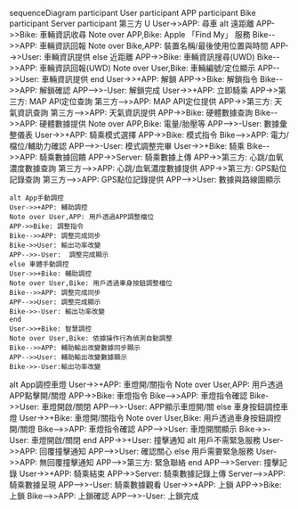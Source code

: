 sequenceDiagram
    participant User
    participant APP
    participant Bike
    participant Server
    participant 第三方
    U User->>APP: 尋車
    alt 遠距離
    APP->>Bike: 車輛資訊收尋
    Note over APP,Bike: Apple 「Find My」 服務
    Bike-->>APP: 車輛資訊回報
    Note over Bike,APP: 裝置名稱/最後使用位置與時間
    APP-->>User: 車輛資訊提供
    else 近距離
    APP->>Bike: 車輛資訊搜尋(UWD)
    Bike-->>APP: 車輛資訊回報(UWD)
    Note over User,Bike: 車輛編號/定位顯示
    APP-->>User: 車輛資訊提供
    end
    User->>+APP: 解鎖
    APP->>Bike: 解鎖指令
    Bike-->>APP: 解鎖確認
    APP-->>-User: 解鎖完成
    User->>+APP: 立即騎乘
    APP->>第三方: MAP API定位查詢
    第三方-->>APP: MAP API定位提供
    APP->>第三方: 天氣資訊查詢
    第三方-->>APP: 天氣資訊提供
    APP->>Bike: 硬體數據查詢
    Bike-->>APP: 硬體數據提供
    Note over APP,Bike: 電量/胎壓等
    APP-->>-User: 數據彙整儀表
    User->>+APP: 騎乘模式選擇
    APP->>Bike: 模式指令
    Bike-->>APP: 電力/檔位/輔助力確認
    APP-->>-User: 模式調整完畢
    User->>+Bike: 騎乘
    Bike-->>APP: 騎乘數據回饋
    APP->>Server: 騎乘數據上傳
    APP->>第三方: 心跳/血氧濃度數據查詢
    第三方-->>APP: 心跳/血氧濃度數據提供
    APP->>第三方: GPS點位記錄查詢
    第三方-->>APP: GPS點位記錄提供
    APP-->>User: 數據與路線圖顯示

    alt App手動調控
    User->>+APP: 輔助調控
    Note over User,APP: 用戶透過APP調整檔位
    APP->>Bike: 調整指令
    Bike-->>APP: 調整完成同步
    Bike->>User: 輸出功率改變
    APP-->>-User:  調整完成顯示
    else 車體手動調控
    User->>+Bike: 輔助調控
    Note over User,Bike: 用戶透過車身按鈕調整檔位
    Bike-->>APP: 調整完成同步
    APP-->>User: 調整完成顯示
    Bike->>-User: 輸出功率改變
    end
    User->>+Bike: 智慧調控
    Note over User,Bike: 依據操作行為偵測自動調整
    Bike-->>APP: 輔助輸出改變數據同步顯示
    APP-->>User: 輔助輸出改變數據顯示
    Bike->>-User:輸出功率改變

   alt App調控車燈
    User->>+APP: 車燈開/關指令
    Note over User,APP: 用戶透過APP點擊開/關燈
    APP->>Bike: 車燈指令
    Bike-->>APP: 車燈指令確認
    Bike->>User: 車燈開啟/關閉
    APP-->>-User: APP顯示車燈開/關
    else 車身按鈕調控車燈
    User->>+Bike: 車燈開/關指令
    Note over User,Bike: 用戶透過車身按鈕調控開/關燈
    Bike-->>APP: 車燈指令確認
    APP-->>User: 車燈開關顯示
    Bike->>-User: 車燈開啟/關閉
    end
    APP->>+User: 撞擊通知
    alt 用戶不需緊急服務
        User->>APP: 回覆撞擊通知
        APP-->>User: 確認關心
    else 用戶需要緊急服務
        User->>APP: 無回覆撞擊通知
        APP-->>第三方: 緊急聯絡
    end
    APP-->>Server: 撞擊記錄
    User->>+APP: 騎乘結束
    APP->>Server: 騎乘數據記錄上傳
    Server-->>APP: 騎乘數據呈現
    APP-->>-User: 騎乘數據觀看
    User->>+APP: 上鎖
    APP->>Bike: 上鎖
    Bike-->>APP: 上鎖確認
    APP-->>-User: 上鎖完成
